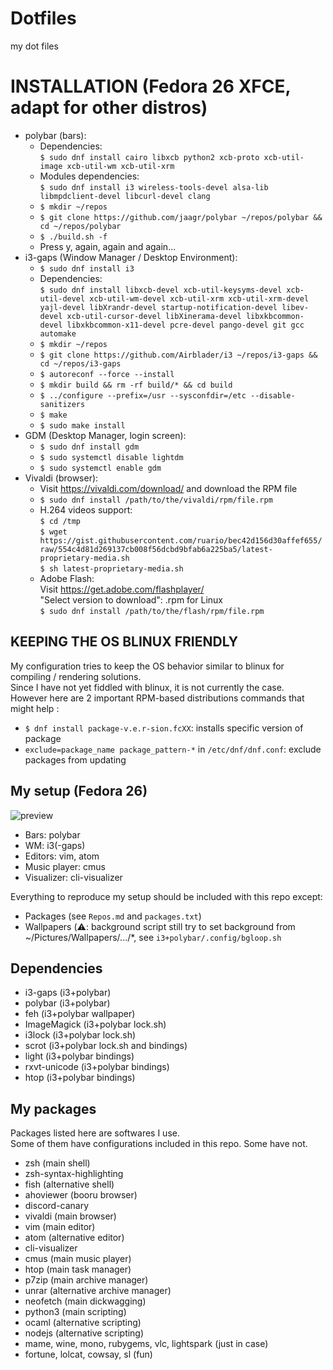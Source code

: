 # Dotfiles
my dot files

# INSTALLATION (Fedora 26 XFCE, adapt for other distros)
- polybar (bars):
    - Dependencies:  
        `$ sudo dnf install cairo libxcb python2 xcb-proto xcb-util-image xcb-util-wm xcb-util-xrm`
    - Modules dependencies:  
        `$ sudo dnf install i3 wireless-tools-devel alsa-lib libmpdclient-devel libcurl-devel clang`
    - `$ mkdir ~/repos`
    - `$ git clone https://github.com/jaagr/polybar ~/repos/polybar && cd ~/repos/polybar`
    - `$ ./build.sh -f`
    - Press y, again, again and again...
- i3-gaps (Window Manager / Desktop Environment):
    - `$ sudo dnf install i3`
    - Dependencies:  
        `$ sudo dnf install libxcb-devel xcb-util-keysyms-devel xcb-util-devel xcb-util-wm-devel xcb-util-xrm xcb-util-xrm-devel yajl-devel libXrandr-devel startup-notification-devel libev-devel xcb-util-cursor-devel libXinerama-devel libxkbcommon-devel libxkbcommon-x11-devel pcre-devel pango-devel git gcc automake`
    - `$ mkdir ~/repos`
    - `$ git clone https://github.com/Airblader/i3 ~/repos/i3-gaps && cd ~/repos/i3-gaps`
    - `$ autoreconf --force --install`
    - `$ mkdir build && rm -rf build/* && cd build`
    - `$ ../configure --prefix=/usr --sysconfdir=/etc --disable-sanitizers`
    - `$ make`
    - `$ sudo make install`
- GDM (Desktop Manager, login screen):
    - `$ sudo dnf install gdm`
    - `$ sudo systemctl disable lightdm`
    - `$ sudo systemctl enable gdm`
- Vivaldi (browser):
    - Visit https://vivaldi.com/download/ and download the RPM file
    - `$ sudo dnf install /path/to/the/vivaldi/rpm/file.rpm`
    - H.264 videos support:  
        `$ cd /tmp`  
        `$ wget https://gist.githubusercontent.com/ruario/bec42d156d30affef655/raw/554c4d81d269137cb008f56dcbd9bfab6a225ba5/latest-proprietary-media.sh`  
        `$ sh latest-proprietary-media.sh`
    - Adobe Flash:  
        Visit https://get.adobe.com/flashplayer/  
        "Select version to download": .rpm for Linux  
        `$ sudo dnf install /path/to/the/flash/rpm/file.rpm`
    


## KEEPING THE OS BLINUX FRIENDLY
My configuration tries to keep the OS behavior similar to blinux for compiling / rendering solutions.  
Since I have not yet fiddled with blinux, it is not currently the case.  
However here are 2 important RPM-based distributions commands that might help :  
- `$ dnf install package-v.e.r-sion.fcXX`: installs specific version of package
- `exclude=package_name package_pattern-*` in `/etc/dnf/dnf.conf`: exclude packages from updating

## My setup (Fedora 26)
![preview](https://cdn.discordapp.com/attachments/356776538584121347/359519874961244160/2017-09-19-040325_1920x1080_scrot.png)
- Bars: polybar
- WM: i3(-gaps)
- Editors: vim, atom
- Music player: cmus
- Visualizer: cli-visualizer

Everything to reproduce my setup should be included with this repo except:
- Packages (see `Repos.md` and `packages.txt`)
- Wallpapers (:warning:: background script still try to set background from ~/Pictures/Wallpapers/.../\*, see `i3+polybar/.config/bgloop.sh`

## Dependencies
- i3-gaps (i3+polybar)
- polybar (i3+polybar)
- feh (i3+polybar wallpaper)
- ImageMagick (i3+polybar lock.sh)
- i3lock (i3+polybar lock.sh)
- scrot (i3+polybar lock.sh and bindings)
- light (i3+polybar bindings)
- rxvt-unicode (i3+polybar bindings)
- htop (i3+polybar bindings)

## My packages
Packages listed here are softwares I use.  
Some of them have configurations included in this repo. Some have not.
- zsh (main shell)
- zsh-syntax-highlighting
- fish (alternative shell)
- ahoviewer (booru browser)
- discord-canary
- vivaldi (main browser)
- vim (main editor)
- atom (alternative editor)
- cli-visualizer
- cmus (main music player)
- htop (main task manager)
- p7zip (main archive manager)
- unrar (alternative archive manager)
- neofetch (main dickwagging)
- python3 (main scripting)
- ocaml (alternative scripting)
- nodejs (alternative scripting)
- mame, wine, mono, rubygems, vlc, lightspark (just in case)
- fortune, lolcat, cowsay, sl (fun)
